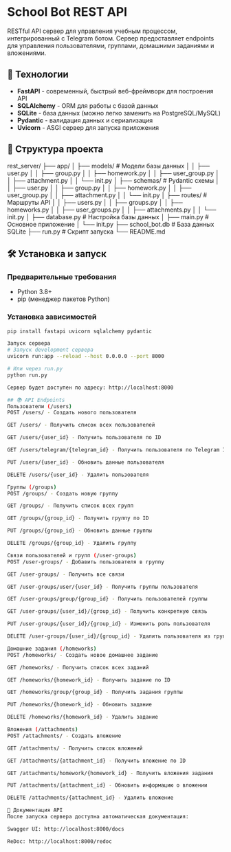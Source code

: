 # School Bot REST API

RESTful API сервер для управления учебным процессом, интегрированный с Telegram ботом. Сервер предоставляет endpoints для управления пользователями, группами, домашними заданиями и вложениями.

## 🚀 Технологии

- **FastAPI** - современный, быстрый веб-фреймворк для построения API
- **SQLAlchemy** - ORM для работы с базой данных
- **SQLite** - база данных (можно легко заменить на PostgreSQL/MySQL)
- **Pydantic** - валидация данных и сериализация
- **Uvicorn** - ASGI сервер для запуска приложения

## 📁 Структура проекта
rest_server/
├── app/
│ ├── models/ # Модели базы данных
│ │ ├── user.py
│ │ ├── group.py
│ │ ├── homework.py
│ │ ├── user_group.py
│ │ ├── attachment.py
│ │ └── init.py
│ ├── schemas/ # Pydantic схемы
│ │ ├── user.py
│ │ ├── group.py
│ │ ├── homework.py
│ │ ├── user_group.py
│ │ ├── attachment.py
│ │ └── init.py
│ ├── routes/ # Маршруты API
│ │ ├── users.py
│ │ ├── groups.py
│ │ ├── homeworks.py
│ │ ├── user_groups.py
│ │ ├── attachments.py
│ │ └── init.py
│ ├── database.py # Настройка базы данных
│ ├── main.py # Основное приложение
│ └── init.py
├── school_bot.db # База данных SQLite
├── run.py # Скрипт запуска
└── README.md


## 🛠️ Установка и запуск

### Предварительные требования

- Python 3.8+
- pip (менеджер пакетов Python)

### Установка зависимостей

```bash
pip install fastapi uvicorn sqlalchemy pydantic

Запуск сервера
# Запуск development сервера
uvicorn run:app --reload --host 0.0.0.0 --port 8000

# Или через run.py
python run.py

Сервер будет доступен по адресу: http://localhost:8000

## 📚 API Endpoints
Пользователи (/users)
POST /users/ - Создать нового пользователя

GET /users/ - Получить список всех пользователей

GET /users/{user_id} - Получить пользователя по ID

GET /users/telegram/{telegram_id} - Получить пользователя по Telegram ID

PUT /users/{user_id} - Обновить данные пользователя

DELETE /users/{user_id} - Удалить пользователя

Группы (/groups)
POST /groups/ - Создать новую группу

GET /groups/ - Получить список всех групп

GET /groups/{group_id} - Получить группу по ID

PUT /groups/{group_id} - Обновить данные группы

DELETE /groups/{group_id} - Удалить группу

Связи пользователей и групп (/user-groups)
POST /user-groups/ - Добавить пользователя в группу

GET /user-groups/ - Получить все связи

GET /user-groups/user/{user_id} - Получить группы пользователя

GET /user-groups/group/{group_id} - Получить пользователей группы

GET /user-groups/{user_id}/{group_id} - Получить конкретную связь

PUT /user-groups/{user_id}/{group_id} - Изменить роль пользователя

DELETE /user-groups/{user_id}/{group_id} - Удалить пользователя из группы

Домашние задания (/homeworks)
POST /homeworks/ - Создать новое домашнее задание

GET /homeworks/ - Получить список всех заданий

GET /homeworks/{homework_id} - Получить задание по ID

GET /homeworks/group/{group_id} - Получить задания группы

PUT /homeworks/{homework_id} - Обновить задание

DELETE /homeworks/{homework_id} - Удалить задание

Вложения (/attachments)
POST /attachments/ - Создать вложение

GET /attachments/ - Получить список вложений

GET /attachments/{attachment_id} - Получить вложение по ID

GET /attachments/homework/{homework_id} - Получить вложения задания

PUT /attachments/{attachment_id} - Обновить информацию о вложении

DELETE /attachments/{attachment_id} - Удалить вложение

📖 Документация API
После запуска сервера доступна автоматическая документация:

Swagger UI: http://localhost:8000/docs

ReDoc: http://localhost:8000/redoc
